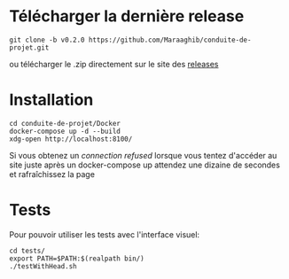 # Télécharger la dernière release
```
git clone -b v0.2.0 https://github.com/Maraaghib/conduite-de-projet.git
```
ou télécharger le .zip directement sur le site des [releases](https://github.com/Maraaghib/conduite-de-projet/releases)

# Installation
```
cd conduite-de-projet/Docker
docker-compose up -d --build
xdg-open http://localhost:8100/
```
Si vous obtenez un *connection refused* lorsque vous tentez d'accéder au site juste après un docker-compose up attendez une dizaine de secondes et rafraîchissez la page

# Tests
Pour pouvoir utiliser les tests avec l'interface visuel:
  ```
cd tests/
export PATH=$PATH:$(realpath bin/)
./testWithHead.sh
  ```

